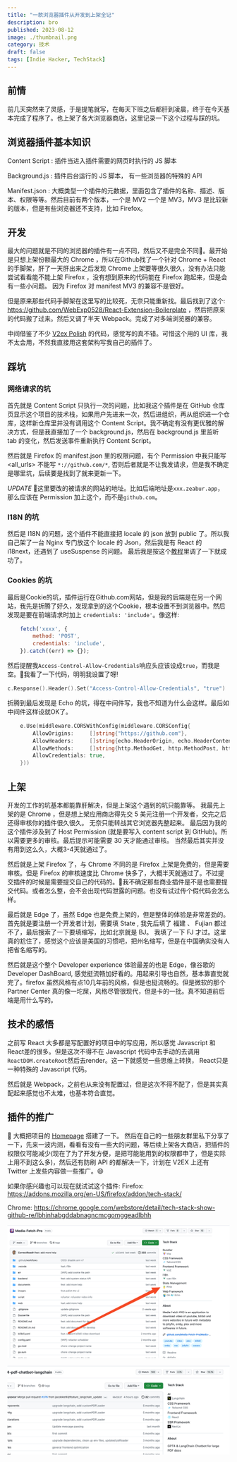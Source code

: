 ```yaml
---
title: "一款浏览器插件从开发到上架全记"
description: bro
published: 2023-08-12
image: ./thumbnail.png
category: 技术
draft: false
tags: [Indie Hacker, TechStack]
---
```


## 前情
前几天突然来了灵感，于是提笔就写，在每天下班之后都肝到凌晨，终于在今天基本完成了程序了。也上架了各大浏览器商店。这里记录一下这个过程与踩的坑。

## 浏览器插件基本知识
Content Script : 插件当进入插件需要的网页时执行的 JS 脚本

Background.js  : 插件后台运行的 JS 脚本， 有一些浏览器的特殊的 API

Manifest.json  : 大概类型一个插件的元数据，里面包含了插件的名称、描述、版本、权限等等。然后目前有两个版本，一个是 MV2 一个是 MV3，MV3 是比较新的版本，但是有些浏览器还不支持，比如 Firefox。

## 开发
最大的问题就是不同的浏览器的插件有一点不同，然后又不是完全不同🤯。最开始是只想上架份额最大的 Chrome ，所以在Github找了一个针对 Chrome + React 的手脚架，肝了一天肝出来之后发现 Chrome 上架要等很久很久，没有办法只能尝试看看能不能上架 Firefox ，没有想到原来的代码能在 Firefox 跑起来，但是会有一些小问题。 因为 Firefox 对 manifest MV3 的兼容不是很好。

但是原来那些代码手脚架在这里写的比较死，无奈只能重新找。最后找到了这个: https://github.com/WebExp0528/React-Extension-Boilerplate ，然后把原来的代码搬了过来。然后又调了半天 Webpack。完成了对多端浏览器的兼容。

中间借鉴了不少 [V2ex Polish](https://github.com/coolpace/V2EX_Polish) 的代码，感觉写的真不错。可惜这个用的 UI 库，我不太会用，不然我直接用这套架构写我自己的插件了。

## 踩坑
### 网络请求的坑
首先就是 Content Script 只执行一次的问题，比如我这个插件是在 GitHub 仓库页显示这个项目的技术栈，如果用户先进来一次，然后进组织，再从组织进一个仓库，这样新仓库里并没有调用这个 Content Script。我不确定有没有更优雅的解决方式，但是我直接加了一个 background.js，然后在 background.js 里监听 tab 的变化，然后发送事件重新执行 Content Script。

然后就是 Firefox 的 manifest.json 里的权限问题，有个 Permission 中我只能写 <all_urls> 不能写 `*://github.com/*`, 否则后者就是不让我发请求，但是我不确定是哪里坑，后续要是找到了就来更新一下。

*UPDATE*
🤣这里要改的被请求的网站的地址。比如后端地址是`xxx.zeabur.app`，那么应该在 Permission 加上这个，而不是`github.com`。

### I18N 的坑
然后是 I18N 的问题，这个插件不能直接把 locale 的 json 放到 public 了。所以我自己架了一台 Nginx 专门放这个 locale 的 Json，然后我是有 React 的 i18next，还遇到了 useSuspense 的问题。 最后我是按这个[教程](https://medium.com/@byeduardoac/using-react-i18next-within-chrome-extension-manifest-v3-1d6f16a43556)里调了一下就成功了。

### Cookies 的坑

最后是Cookie的坑，插件运行在Github.com网站，但是我的后端是在另一个网站，我先是折腾了好久，发现拿到的这个Cookie，根本设置不到浏览器中。然后发现是要在前端请求时加上 `credentials: 'include'`。像这样:
```js
    fetch('xxxx', {
        method: 'POST',
        credentials: 'include',
    }).catch((err) => {});

```
然后提醒我`Access-Control-Allow-Credentials`响应头应该设成`true`，而我是空。🤔我看了一下代码，明明我设置了呀!
```go
c.Response().Header().Set("Access-Control-Allow-Credentials", "true")
```
折腾到最后发现是 Echo 的坑，得在中间件写，我也不知道为什么会这样。最后如中间件这样设就OK了。

```go
	e.Use(middleware.CORSWithConfig(middleware.CORSConfig{
		AllowOrigins:     []string{"https://github.com"},
		AllowHeaders:     []string{echo.HeaderOrigin, echo.HeaderContentType, echo.HeaderAccept, echo.HeaderAccessControlAllowCredentials},
		AllowMethods:     []string{http.MethodGet, http.MethodPost, http.MethodOptions},
		AllowCredentials: true,
	}))
```
## 上架
开发的工作的坑基本都能靠肝解决，但是上架这个遇到的坑只能靠等。 我最先上架的是 Chrome ，但是想上架应用商店得先交 5 美元注册一个开发者，交完之后还得审核你的插件很久很久。 无奈只能转战其它浏览器先整起来。 最后因为我的这个插件涉及到了 Host Permission (就是要写入 content script 到 GitHub)。所以需要更多的审核。最后提示可能需要 30 天才能通过审核。 当然最后其实并没有用到这么久，大概3-4天就通过了。

然后就是上架 Firefox 了，与 Chrome 不同的是 Firefox 上架是免费的，但是需要审核。但是 Firefox 的审核速度比 Chrome 快多了，大概半天就通过了。不过提交插件的时候是需要提交自己的代码的。🤣我不确定那些商业插件是不是也需要提交代码。或者怎么整，会不会出现代码泄露的问题。也没有试过传个假代码会怎么样。

最后就是 Edge 了，虽然 Edge 也是免费上架的，但是整体的体验是非常差劲的。 首先就是要注册一个开发者计划，需要填 State , 我先后填了 福建 、 Fujian 都过不了，最后搜索了一下要填缩写，比如北京就是 BJ。 我填了一下 FJ 才过。这里真的尬住了，感觉这个应该是美国的习惯吧，把州名缩写，但是在中国确实没有人把省名缩写的。

然后就是这个整个 Developer experience 体验最差的也是 Edge，像谷歌的 Developer DashBoard, 感觉挺流畅加好看的。用起来引导也自然，基本靠直觉就完了。firefox 虽然风格有点10几年前的风格，但是也挺流畅的。但是微软的那个 Partner Center 真的像一坨屎，风格尽管很现代，但是卡的一批。真不知道前后端是用什么写的。

## 技术的感悟
之前写 React 大多都是写配置好的项目中的写应用，所以感觉 Javascript 和 React差的很多。但是这次不得不在 Javascript 代码中去手动的去调用`ReactDOM.createRoot`然后去render。这一下就感觉一些思维上转换， React只是一种特殊的 Javascript 代码。

然后就是 Webpack，之前也从来没有配置过，但是这次不得不配了，但是其实真配起来感觉也不太难，也基本符合直觉。

## 插件的推广
🤔 大概把项目的 [Homepage](https://github.com/Get-Tech-Stack/TechStack) 搭建了一下。 然后在自己的一些朋友群里私下分享了一下，先来一波内测，看看有没有一些大的问题，等后续上架各大商店，把插件的权限仅可能减少(现在了为了开发方便，是把可能能用到的权限都申了，但是实际上用不到这么多)，然后还有防刷 API 的都解决一下，计划在 V2EX 上还有 Twitter 上发些内容做一些推广。😄

如果你感兴趣也可以现在就试试这个插件:
Firefox: https://addons.mozilla.org/en-US/firefox/addon/tech-stack/

Chrome: https://chrome.google.com/webstore/detail/tech-stack-show-github-re/lbhjnhabgddabnagncmcgomggeadlbhh

![](1.png)


![](2.png)